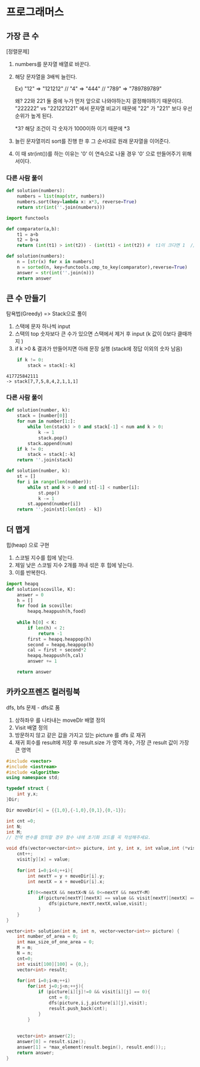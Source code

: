 # 프로그래머스

## 가장 큰 수

[정렬문제]

1. numbers를 문자열 배열로 바꾼다.

2. 해당 문자열을 3배씩 늘린다. 

   Ex) "12" => "121212" // "4" => "444" // "789" => "789789789"

   왜? 22와 221 둘 중에 누가 먼저 앞으로 나와야하는지 결정해야하기 때문이다.
   "222222" vs "221221221" 에서 문자열 비교기 때문에 "22" 가 "221" 보다 우선순위가 높게 된다.

   *3? 해당 조건이 각 숫자가 1000이하 이기 때문에 *3

3. 늘린 문자열끼리 sort를 진행 한 후 그 순서대로 원래 문자열을 이어준다.

4. 이 때 str(int())를 하는 이유는 '0' 이 연속으로 나올 경우 '0' 으로 만들어주기 위해서이다.

### 다른 사람 풀이

~~~python
def solution(numbers):
    numbers = list(map(str, numbers))
    numbers.sort(key=lambda x: x*3, reverse=True)
    return str(int(''.join(numbers)))
~~~

~~~python
import functools

def comparator(a,b):
    t1 = a+b
    t2 = b+a
    return (int(t1) > int(t2)) - (int(t1) < int(t2)) #  t1이 크다면 1  // t2가 크다면 -1  //  같으면 0

def solution(numbers):
    n = [str(x) for x in numbers]
    n = sorted(n, key=functools.cmp_to_key(comparator),reverse=True)
    answer = str(int(''.join(n)))
    return answer
~~~



## 큰 수 만들기

탐욕법(Greedy) => Stack으로 풀이

1. 스택에 문자 하나씩 input
2. 스택의 top 숫자보다 큰 수가 있으면 스택에서 제거 후 input (k 값이 0보다 클때까지 )
3. if k >0 &  결과가 만들어지면 아래 문장 실행 (stack에 정답 이외의 숫자 남음)

~~~python
    if k != 0:
        stack = stack[:-k]
~~~

~~~
417725842111
-> stack[7,7,5,8,4,2,1,1,1]
~~~



### 다른 사람 풀이

~~~python
def solution(number, k):
    stack = [number[0]]
    for num in number[1:]:
        while len(stack) > 0 and stack[-1] < num and k > 0:
            k -= 1
            stack.pop()
        stack.append(num)
    if k != 0:
        stack = stack[:-k]
    return ''.join(stack)
~~~

~~~python
def solution(number, k):
    st = []
    for i in range(len(number)):
        while st and k > 0 and st[-1] < number[i]:
            st.pop()
            k -= 1
        st.append(number[i])
    return ''.join(st[:len(st) - k])
~~~



## 더 맵게

힙(heap) 으로 구현

1. 스코빌 지수를 힙에 넣는다.
2. 제일 낮은 스코빌 지수 2개를 꺼내 섞은 후 힙에 넣는다.
3. 이를 반복한다.

~~~python
import heapq
def solution(scoville, K):
    answer = 0
    h = []
    for food in scoville:
        heapq.heappush(h,food)
        
    while h[0] < K:
        if len(h) < 2:
            return -1
        first = heapq.heappop(h)
        second = heapq.heappop(h)
        cal = first + second*2
        heapq.heappush(h,cal)
        answer += 1

    return answer
~~~



## 카카오프렌즈 컬러링북

dfs, bfs 문제 - dfs로 품

1. 상하좌우 를 나타내는 moveDIr 배열 정의
2. Visit 배열 정의
3. 방문하지 않고 같은 값을 가지고 있는 picture 를 dfs 로 재귀
4. 재귀 회수를 result에 저장 후 result.size 가 영역 개수, 가장 큰 result 값이 가장 큰 영역

~~~c++
#include <vector>
#include <iostream>
#include <algorithm> 
using namespace std;

typedef struct {
    int y,x;
}Dir;

Dir moveDir[4] = {{1,0},{-1,0},{0,1},{0,-1}};

int cnt =0;
int N;
int M;
// 전역 변수를 정의할 경우 함수 내에 초기화 코드를 꼭 작성해주세요.

void dfs(vector<vector<int>> picture, int y, int x, int value,int (*visit)[100]) {
    cnt++;
    visit[y][x] = value;
    
    for(int i=0;i<4;++i){
        int nextY = y + moveDir[i].y;
        int nextX = x + moveDir[i].x;
        
        if(0<=nextX && nextX<N && 0<=nextY && nextY<M)
            if(picture[nextY][nextX] == value && visit[nextY][nextX] == 0){
                dfs(picture,nextY,nextX,value,visit);
            }
    }
}

vector<int> solution(int m, int n, vector<vector<int>> picture) {
    int number_of_area = 0;
    int max_size_of_one_area = 0;
    M = m;
    N = n;
    cnt=0;
    int visit[100][100] = {0,};
    vector<int> result;
    
    for(int i=0;i<m;++i)
        for(int j=0;j<n;++j){
            if (picture[i][j]!=0 && visit[i][j] == 0){
                cnt = 0;
                dfs(picture,i,j,picture[i][j],visit);
                result.push_back(cnt);
            }
        }
    
    
    vector<int> answer(2);
    answer[0] = result.size();
    answer[1] = *max_element(result.begin(), result.end());;
    return answer;
}
~~~

